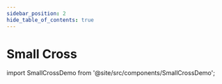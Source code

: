 ```yaml
---
sidebar_position: 2
hide_table_of_contents: true
---
```


# Small Cross

import SmallCrossDemo from '@site/src/components/SmallCrossDemo';

<SmallCrossDemo />
